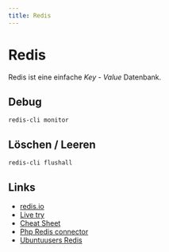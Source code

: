 ```yaml
---
title: Redis
---
```


# Redis

Redis ist eine einfache *Key - Value* Datenbank.

## Debug

`redis-cli monitor`

## Löschen / Leeren

`redis-cli flushall`

## Links

-   [redis.io]
-   [Live try]
-   [Cheat Sheet]
-   [Php Redis connector]
-   [Ubuntuusers Redis]

  [redis.io]: https://redis.io/
  [Live try]: https://try.redis.io/
  [Cheat Sheet]: https://lzone.de/cheat-sheet/Redis
  [Php Redis connector]: https://github.com/predis/predis
  [Ubuntuusers Redis]: https://wiki.ubuntuusers.de/Redis
